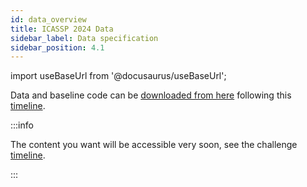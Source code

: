 ```yaml
---
id: data_overview
title: ICASSP 2024 Data
sidebar_label: Data specification
sidebar_position: 4.1
---
```


import useBaseUrl from '@docusaurus/useBaseUrl';

Data and baseline code can be [downloaded from here](../take_part/download) following this [timeline](../take_part/key_dates).

:::info

The content you want will be accessible very soon, see the challenge [timeline](key_dates).

:::

[//]: # ()
[//]: # (## 1 Training/development datasets)

[//]: # ()
[//]: # (### Music)

[//]: # ()
[//]: # (The main training database is the MUSDB18-HQ, which has 100 training songs.)

[//]: # (Teams can split the training dataset into train and development sets as better suits them.)

[//]: # (However, we recommend using the MUSDB18 proposed split which split the data into 86 songs for training and 14 songs for validation.)

[//]: # (The list of the 14 recommended validation tracks can be found [here]&#40;./tracks_details#1-recommended-validation-set&#41; )

[//]: # ()
[//]: # (Teams can supplement the training and validation data using the following resources:)

[//]: # ()
[//]: # (- Bach10)

[//]: # (- FMA-small)

[//]: # (- MedleydB version 1 and version 2)

[//]: # ()
[//]: # (We leave the teams to decide how to use these as part of the training and development of their systems. )

[//]: # (Note, 46 songs from MedleydB version 1 are already part of the training set in MUSDB18-HQ.)

[//]: # (The list of these tracks can be found [here]&#40;./tracks_details#tracks-from-medleydb-contained-in-musdb18-hq&#41;)

[//]: # ()
[//]: # (For more information on augmenting and supplementing the music training data, please see the [rules]&#40;../take_part/rules&#41;.)

[//]: # ()
[//]: # (### Listener characteristics)

[//]: # ()
[//]: # (We provide metadata characterising the hearing abilities of listeners, so the audio signals teams generate can be individualised. The same types of data is available for training and development.)

[//]: # ()
[//]: # (The quantification of the listeners' hearing is done with left and right pure tone air-conduction audiograms. )

[//]: # (These measure the threshold at which people can hear a pure-tone sound. [More information on what audiograms are and how they're measured]&#40;/docs/learning_resources/Hearing_impairment/edu_measuring_HI#audiograms&#41;.)

[//]: # ()
[//]: # (For training, we provide 83 listener audiograms that were collected for the Clarity project &#40;https://claritychallenge.org/&#41;.)

[//]: # ()
[//]: # (For validation, we constructed a new set of 50 listener audiograms from the _von Gablenz and Holube &#40;2019&#41;_)

[//]: # (dataset &#40;https://zenodo.org/record/4995261#.Y_3O1HbP2Hu&#41;. This set follows the same distribution as the training audiograms.)

[//]: # ()
[//]: # (***)

[//]: # ()
[//]: # (## 2 Evaluation)

[//]: # ()
[//]: # (- The evaluation set will be based on the MUSDB18-HQ's evaluation set which is made up of 50 songs.)

[//]: # (- Tracks will be split into several segments.)

[//]: # (- Teams will need to process all segments.)

[//]: # (- Segments will be evaluated using [HAAQI]&#40;../../learning_resources/Hearing_aid_processing/edu_HAP_HA_processed_speech&#41;.)

[//]: # ()
[//]: # (***)

[//]: # ()
[//]: # (## 3. Data file formats and naming conventions)

[//]: # ()
[//]: # (### 3.1 Listener metadata)

[//]: # (Audiograms data is stored in a JSON file per dataset with the following format.)

[//]: # ()
[//]: # (```json)

[//]: # ({)

[//]: # (    "L0001": {)

[//]: # (        "name": "L0001",)

[//]: # (        "audiogram_cfs": [250, 500, 1000, 2000, 3000, 4000, 6000, 8000],)

[//]: # (        "audiogram_levels_l": [10, 10, 20, 30, 40, 55, 55, 60],)

[//]: # (        "audiogram_levels_r": [ ... ],)

[//]: # (    },)

[//]: # (    "L0002": {)

[//]: # (        ...)

[//]: # (    },)

[//]: # (    ...)

[//]: # (})

[//]: # (```)

[//]: # ()
[//]: # (### 3.2 Music metadata)

[//]: # ()
[//]: # (The MUSDB18-HQ metadata is provided in a single JSON file per dataset.)

[//]: # ()
[//]: # ()
[//]: # (```json)

[//]: # ([)

[//]: # (  {)

[//]: # (    "Track Name":"A Classic Education - NightOwl",)

[//]: # (    "Genre":"Singer/Songwriter",)

[//]: # (    "Source":"MedleyDB",)

[//]: # (    "License":"CC BY-NC-SA",)

[//]: # (    "Split":"train")

[//]: # (  },)

[//]: # (  ...)

[//]: # (])

[//]: # (```)

[//]: # ()
[//]: # ()
